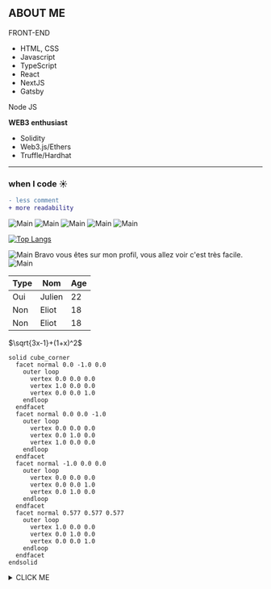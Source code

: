 ## ABOUT ME

FRONT-END
- HTML, CSS
- Javascript
- TypeScript
- React
- NextJS
- Gatsby

Node JS

**WEB3 enthusiast**
- Solidity
- Web3.js/Ethers
- Truffle/Hardhat

***

### when I code ☀️
```diff
- less comment
+ more readability
```
![Main](https://img.shields.io/badge/-HTML-ead41c?logo=javascript&logoColor=black&logoWidth=30)
![Main](https://img.shields.io/badge/-HTML-CSS?logo=javascript&logoColor=black&logoWidth=30)
![Main](https://img.shields.io/badge/-TypeScript-ead41c?logo=javascript&logoColor=black&logoWidth=30)
![Main](https://img.shields.io/badge/-JavaScript-ead41c?logo=javascript&logoColor=black&logoWidth=30)
![Main](https://img.shields.io/badge/-ReactJs-61DAFB?logo=react&logoColor=white&logoWidth=30)


[![Top Langs](https://github-readme-stats.vercel.app/api/top-langs/?username=elib27&layout=compact)](https://github.com/elib27/github-readme-stats)

![Main](https://64.media.tumblr.com/tumblr_mbe1y9WerA1riqzepo1_400.gifv)
Bravo vous êtes sur mon profil, vous allez voir c'est très facile.
![Main](https://c.tenor.com/s1LAPOXya-wAAAAd/internet-bravo.gif)


|Type|Nom|Age|
|----|---|---|
|Oui|Julien|22|
|Non|Eliot|18|
|Non|Eliot|18|

 $\sqrt{3x-1}+(1+x)^2$

```stl
solid cube_corner
  facet normal 0.0 -1.0 0.0
    outer loop
      vertex 0.0 0.0 0.0
      vertex 1.0 0.0 0.0
      vertex 0.0 0.0 1.0
    endloop
  endfacet
  facet normal 0.0 0.0 -1.0
    outer loop
      vertex 0.0 0.0 0.0
      vertex 0.0 1.0 0.0
      vertex 1.0 0.0 0.0
    endloop
  endfacet
  facet normal -1.0 0.0 0.0
    outer loop
      vertex 0.0 0.0 0.0
      vertex 0.0 0.0 1.0
      vertex 0.0 1.0 0.0
    endloop
  endfacet
  facet normal 0.577 0.577 0.577
    outer loop
      vertex 1.0 0.0 0.0
      vertex 0.0 1.0 0.0
      vertex 0.0 0.0 1.0
    endloop
  endfacet
endsolid
```

<details><summary>CLICK ME</summary>
<p>

#### We can hide anything, even code!

```js
   console.log("it's me")
```

</p>
</details>
